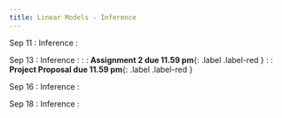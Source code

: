 ```yaml
---
title: Linear Models - Inference
---
```


Sep 11
: Inference
  : 

Sep 13
: Inference 
  : [](https://jlacasa.github.io/stat705_fall2024/classes/day07_09042024)
: [](#) 
  : **Assignment 2 due 11.59 pm**{: .label .label-red }
: [](#) 
  : **Project Proposal due 11.59 pm**{: .label .label-red }

Sep 16
: Inference 
  : [](#)
  
Sep 18
: Inference 
  : [](#)

  
